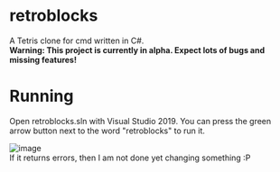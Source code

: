 # retroblocks
 A Tetris clone for cmd written in C#.  
**Warning: This project is currently in alpha. Expect lots of bugs and missing features!**

# Running
Open retroblocks.sln with Visual Studio 2019.
You can press the green arrow button next to the word "retroblocks" to run it.

![image](https://user-images.githubusercontent.com/76723917/127736699-c7a0f707-51bb-4399-8153-781319477d34.png)  
If it returns errors, then I am not done yet changing something :P
